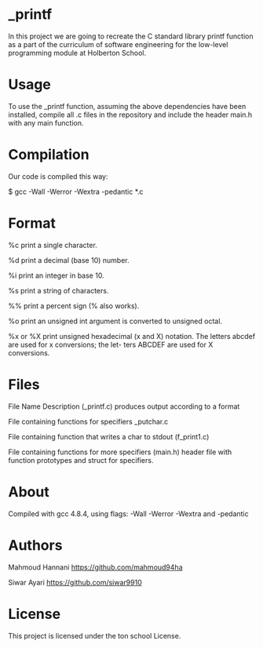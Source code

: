 # _printf
In this project we are going to recreate the C standard library printf function as a part of the curriculum of software engineering for the low-level programming module at Holberton School.

# Usage
To use the _printf function, assuming the above dependencies have been installed, compile all .c files in the repository and include the header main.h with any main function.

# Compilation
Our code is compiled this way:

$ gcc -Wall -Werror -Wextra -pedantic *.c

# Format
%c print a single character.

%d print a decimal (base 10) number.

%i print an integer in base 10.

%s print a string of characters.

%% print a percent sign (% also works).

%o print an unsigned int argument is converted to unsigned octal.

%x or %X print unsigned hexadecimal (x and X) notation. The letters abcdef are used for x conversions; the let- ters ABCDEF are used for X conversions.

# Files
File Name Description (_printf.c) produces output according to a format

File containing functions for specifiers _putchar.c

File containing function that writes a char to stdout (f_print1.c)

File containing functions for more specifiers (main.h) header file with function prototypes and struct for specifiers.

# About

Compiled with gcc 4.8.4, using flags: -Wall -Werror -Wextra and -pedantic

# Authors
Mahmoud Hannani https://github.com/mahmoud94ha

Siwar Ayari https://github.com/siwar9910


# License
This project is licensed under the ton school License.
